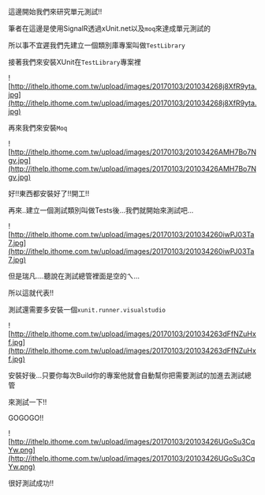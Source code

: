 這邊開始我們來研究單元測試!!

筆者在這邊是使用SignalR透過xUnit.net以及`moq`來達成單元測試的

所以事不宜遲我們先建立一個類別庫專案叫做`TestLibrary`

接著我們來安裝XUnit在`TestLibrary`專案裡


![http://ithelp.ithome.com.tw/upload/images/20170103/201034268j8XfR9yta.jpg](http://ithelp.ithome.com.tw/upload/images/20170103/201034268j8XfR9yta.jpg)



再來我們來安裝`Moq`


![http://ithelp.ithome.com.tw/upload/images/20170103/20103426AMH7Bo7Ngv.jpg](http://ithelp.ithome.com.tw/upload/images/20170103/20103426AMH7Bo7Ngv.jpg)



好!!東西都安裝好了!!開工!!

再來..建立一個測試類別叫做Tests後...我們就開始來測試吧...


![http://ithelp.ithome.com.tw/upload/images/20170103/201034260iwPJ03Ta7.jpg](http://ithelp.ithome.com.tw/upload/images/20170103/201034260iwPJ03Ta7.jpg)



但是瑞凡....聽說在測試總管裡面是空的ㄟ...

所以這就代表!!

測試還需要多安裝一個`xunit.runner.visualstudio`


![http://ithelp.ithome.com.tw/upload/images/20170103/201034263dFfNZuHxf.jpg](http://ithelp.ithome.com.tw/upload/images/20170103/201034263dFfNZuHxf.jpg)



安裝好後...只要你每次Build你的專案他就會自動幫你把需要測試的加進去測試總管

來測試一下!!

GOGOGO!!


![http://ithelp.ithome.com.tw/upload/images/20170103/20103426UGoSu3CqYw.png](http://ithelp.ithome.com.tw/upload/images/20170103/20103426UGoSu3CqYw.png)



很好測試成功!!

